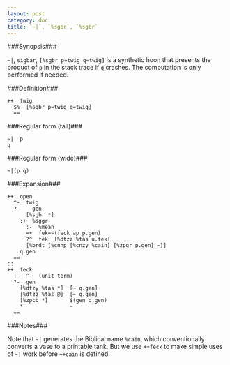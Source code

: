 ```yaml
---
layout: post
category: doc
title: `~|`, `%sgbr`, `%sgbr`
---
```


###Synopsis###

`~|`, `sigbar`, `[%sgbr p=twig q=twig]` is a synthetic hoon that
presents the product of `p` in the stack trace if `q` crashes.
The computation is only performed if needed.

###Definition###

    ++  twig  
      $%  [%sgbr p=twig q=twig]
      ==

###Regular form (tall)###

    ~|  p
    q

###Regular form (wide)###

    ~|(p q)

###Expansion###
    
    ++  open
      ^-  twig
      ?-    gen
          [%sgbr *]
        :+  %sggr
          :-  %mean
          =+  fek=~(feck ap p.gen)
          ?^  fek  [%dtzz %tas u.fek]
          [%brdt [%cnhp [%cnzy %cain] [%zpgr p.gen] ~]]
        q.gen 
      ==
    ::
    ++  feck
      |-  ^-  (unit term)
      ?-  gen
        [%dtzy %tas *]  [~ q.gen]
        [%dtzz %tas @]  [~ q.gen]
        [%zpcb *]       $(gen q.gen)
        *               ~
      ==

###Notes###

Note that `~|` generates the Biblical name `%cain`, which
conventionally converts a vase to a printable tank.  But we use
`++feck` to make simple uses of `~|` work before `++cain` is
defined.
